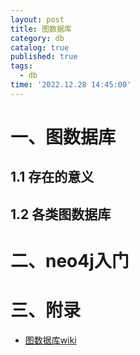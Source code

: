 ```yaml
---
layout: post
title: 图数据库
category: db
catalog: true
published: true
tags:
  - db
time: '2022.12.28 14:45:00'
---
```

# 一、图数据库
## 1.1 存在的意义
## 1.2 各类图数据库

# 二、neo4j入门

# 三、附录
- [图数据库wiki](https://en.wikipedia.org/wiki/Graph_database)
